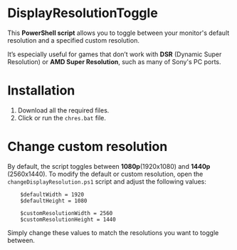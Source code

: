 # DisplayResolutionToggle

This **PowerShell script** allows you to toggle between your monitor's default resolution and a specified custom resolution.

It’s especially useful for games that don’t work with **DSR** (Dynamic Super Resolution) or **AMD Super Resolution**, such as many of Sony's PC ports.

# Installation

1. Download all the required files.
2. Click or run the ```chres.bat``` file.

# Change custom resolution

By default, the script toggles between **1080p**(1920x1080) and **1440p** (2560x1440). To modify the default or custom resolution, open the ```changeDisplayResolution.ps1``` script and adjust the following values:

```
    $defaultWidth = 1920
    $defaultHeight = 1080

    $customResolutionWidth = 2560
    $customResolutionHeight = 1440
```

Simply change these values to match the resolutions you want to toggle between.